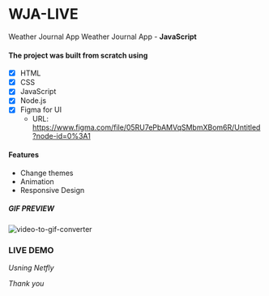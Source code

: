 # WJA-LIVE
Weather Journal App
Weather Journal App - <b>JavaScript</b>

#### The project was built from scratch using
- [x] HTML
- [x] CSS
- [x] JavaScript
- [x] Node.js
- [x] Figma for UI
  * URL: https://www.figma.com/file/05RU7ePbAMVqSMbmXBom6R/Untitled?node-id=0%3A1
  
  
#### Features
  * Change themes
  * Animation
  * Responsive Design


##### GIF PREVIEW 
![video-to-gif-converter](https://user-images.githubusercontent.com/49618856/151805104-ff1ac33c-f2e7-4dcd-aeeb-2fbf217025a7.gif)


### LIVE DEMO
*Usning Netfly*

*Thank you*
